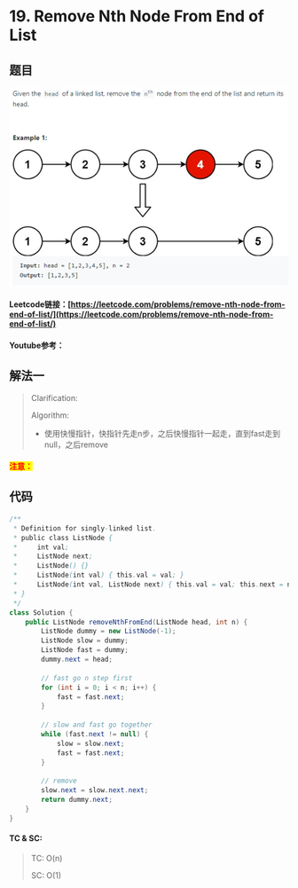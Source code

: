 # 19. Remove Nth Node From End of List

## 题目

![](<.gitbook/assets/image (79).png>)

#### Leetcode链接：[https://leetcode.com/problems/remove-nth-node-from-end-of-list/](https://leetcode.com/problems/remove-nth-node-from-end-of-list/)

#### Youtube参考：

## 解法一

> Clarification:&#x20;
>
> Algorithm:&#x20;
>
> * 使用快慢指针，快指针先走n步，之后快慢指针一起走，直到fast走到null，之后remove

#### <mark style="color:red;">注意：</mark>

## 代码

```java
/**
 * Definition for singly-linked list.
 * public class ListNode {
 *     int val;
 *     ListNode next;
 *     ListNode() {}
 *     ListNode(int val) { this.val = val; }
 *     ListNode(int val, ListNode next) { this.val = val; this.next = next; }
 * }
 */
class Solution {
    public ListNode removeNthFromEnd(ListNode head, int n) {
        ListNode dummy = new ListNode(-1);
        ListNode slow = dummy;
        ListNode fast = dummy;
        dummy.next = head;
        
        // fast go n step first
        for (int i = 0; i < n; i++) {
            fast = fast.next;
        }
        
        // slow and fast go together
        while (fast.next != null) {
            slow = slow.next;
            fast = fast.next;
        }
        
        // remove
        slow.next = slow.next.next;
        return dummy.next;
    }
}
```

#### TC & SC:&#x20;

> TC: O(n)
>
> SC: O(1)
